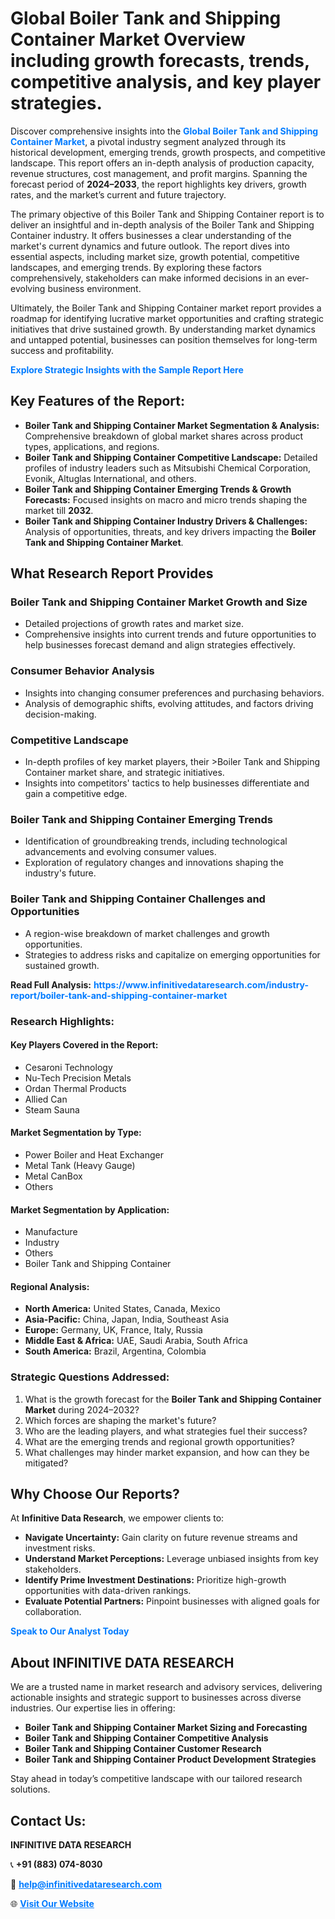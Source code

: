 <h1>Global Boiler Tank and Shipping Container Market Overview including growth forecasts, trends, competitive analysis, and key player strategies.</h1>
<p>
Discover comprehensive insights into the 
<a href="https://www.infinitivedataresearch.com/industry-report/boiler-tank-and-shipping-container-market" rel="dofollow" style="color: #007BFF; text-decoration: none;"><strong>Global Boiler Tank and Shipping Container Market</strong></a>, a pivotal industry segment analyzed through its historical development, emerging trends, growth prospects, and competitive landscape. This report offers an in-depth analysis of production capacity, revenue structures, cost management, and profit margins. Spanning the forecast period of <strong>2024–2033</strong>, the report highlights key drivers, growth rates, and the market’s current and future trajectory.
</p>
<p>
The primary objective of this Boiler Tank and Shipping Container report is to deliver an insightful and in-depth analysis of the Boiler Tank and Shipping Container industry. It offers businesses a clear understanding of the market's current dynamics and future outlook. The report dives into essential aspects, including market size, growth potential, competitive landscapes, and emerging trends. By exploring these factors comprehensively, stakeholders can make informed decisions in an ever-evolving business environment.
</p>
<p>
Ultimately, the Boiler Tank and Shipping Container market report provides a roadmap for identifying lucrative market opportunities and crafting strategic initiatives that drive sustained growth. By understanding market dynamics and untapped potential, businesses can position themselves for long-term success and profitability.
</p>
<p>
<a href="https://www.infinitivedataresearch.com/request-sample/reportId=107577" style="color: #007BFF; text-decoration: none;"><strong>Explore Strategic Insights with the Sample Report Here</strong></a>
</p>

<h2>Key Features of the Report:</h2>
<ul>
<li><strong>Boiler Tank and Shipping Container Market Segmentation & Analysis:</strong> Comprehensive breakdown of global market shares across product types, applications, and regions.</li>
<li><strong>Boiler Tank and Shipping Container Competitive Landscape:</strong> Detailed profiles of industry leaders such as Mitsubishi Chemical Corporation, Evonik, Altuglas International, and others.</li>
<li><strong>Boiler Tank and Shipping Container Emerging Trends & Growth Forecasts:</strong> Focused insights on macro and micro trends shaping the market till <strong>2032</strong>.</li>
<li><strong>Boiler Tank and Shipping Container Industry Drivers & Challenges:</strong> Analysis of opportunities, threats, and key drivers impacting the <strong>Boiler Tank and Shipping Container Market</strong>.</li>
</ul>

<h2>What Research Report Provides</h2>
<h3>Boiler Tank and Shipping Container Market Growth and Size</h3>
<ul>
<li>Detailed projections of growth rates and market size.</li>
<li>Comprehensive insights into current trends and future opportunities to help businesses forecast demand and align strategies effectively.</li>
</ul>

<h3>Consumer Behavior Analysis</h3>
<ul>
<li>Insights into changing consumer preferences and purchasing behaviors.</li>
<li>Analysis of demographic shifts, evolving attitudes, and factors driving decision-making.</li>
</ul>

<h3>Competitive Landscape</h3>
<ul>
<li>In-depth profiles of key market players, their >Boiler Tank and Shipping Container market share, and strategic initiatives.</li>
<li>Insights into competitors' tactics to help businesses differentiate and gain a competitive edge.</li>
</ul>

<h3>Boiler Tank and Shipping Container Emerging Trends</h3>
<ul>
<li>Identification of groundbreaking trends, including technological advancements and evolving consumer values.</li>
<li>Exploration of regulatory changes and innovations shaping the industry's future.</li>
</ul>

<h3>Boiler Tank and Shipping Container Challenges and Opportunities</h3>
<ul>
<li>A region-wise breakdown of market challenges and growth opportunities.</li>
<li>Strategies to address risks and capitalize on emerging opportunities for sustained growth.</li>
</ul>
<p><strong>Read Full Analysis:</strong> <a href="https://www.infinitivedataresearch.com/industry-report/boiler-tank-and-shipping-container-market" rel="dofollow" style="color: #007BFF; text-decoration: none;"><strong>https://www.infinitivedataresearch.com/industry-report/boiler-tank-and-shipping-container-market</strong></a></p>
<h3>Research Highlights:</h3>
<h4>Key Players Covered in the Report:</h4>
<ul><li>Cesaroni Technology</li><li>Nu-Tech Precision Metals</li><li>Ordan Thermal Products</li><li>Allied Can</li><li>Steam Sauna</li></ul>
<h4>Market Segmentation by Type:</h4>
<ul><li>Power Boiler and Heat Exchanger</li><li>Metal Tank (Heavy Gauge)</li><li>Metal CanBox</li><li>Others</li></ul>
<h4>Market Segmentation by Application:</h4>
<ul><li>Manufacture</li><li>Industry</li><li>Others</li><li>Boiler Tank and Shipping Container</li></ul>

<h4>Regional Analysis:</h4>
<ul>
<li><strong>North America:</strong> United States, Canada, Mexico</li>
<li><strong>Asia-Pacific:</strong> China, Japan, India, Southeast Asia</li>
<li><strong>Europe:</strong> Germany, UK, France, Italy, Russia</li>
<li><strong>Middle East & Africa:</strong> UAE, Saudi Arabia, South Africa</li>
<li><strong>South America:</strong> Brazil, Argentina, Colombia</li>
</ul>

<h3>Strategic Questions Addressed:</h3>
<ol>
<li>What is the growth forecast for the <strong>Boiler Tank and Shipping Container Market</strong> during 2024–2032?</li>
<li>Which forces are shaping the market's future?</li>
<li>Who are the leading players, and what strategies fuel their success?</li>
<li>What are the emerging trends and regional growth opportunities?</li>
<li>What challenges may hinder market expansion, and how can they be mitigated?</li>
</ol>

<h2>Why Choose Our Reports?</h2>
<p>At <strong>Infinitive Data Research</strong>, we empower clients to:</p>
<ul>
<li><strong>Navigate Uncertainty:</strong> Gain clarity on future revenue streams and investment risks.</li>
<li><strong>Understand Market Perceptions:</strong> Leverage unbiased insights from key stakeholders.</li>
<li><strong>Identify Prime Investment Destinations:</strong> Prioritize high-growth opportunities with data-driven rankings.</li>
<li><strong>Evaluate Potential Partners:</strong> Pinpoint businesses with aligned goals for collaboration.</li>
</ul>
<p><a href="https://www.infinitivedataresearch.com/industry-report/boiler-tank-and-shipping-container-market" rel="dofollow" style="color: #007BFF; text-decoration: none;"><strong>Speak to Our Analyst Today</strong></a></p>

<h2>About INFINITIVE DATA RESEARCH</h2>
<p>We are a trusted name in market research and advisory services, delivering actionable insights and strategic support to businesses across diverse industries. Our expertise lies in offering:</p>
<ul>
<li><strong>Boiler Tank and Shipping Container Market Sizing and Forecasting</strong></li>
<li><strong>Boiler Tank and Shipping Container Competitive Analysis</strong></li>
<li><strong>Boiler Tank and Shipping Container Customer Research</strong></li>
<li><strong>Boiler Tank and Shipping Container Product Development Strategies</strong></li>
</ul>
<p>Stay ahead in today’s competitive landscape with our tailored research solutions.</p>

<h2>Contact Us:</h2>
<p><strong>INFINITIVE DATA RESEARCH</strong></p>
<p>📞 <strong>+91 (883) 074-8030</strong></p>
<p>📧 <strong><a href="mailto:help@infinitivedataresearch.com" style="color: #007BFF;">help@infinitivedataresearch.com</a></strong></p>
<p>🌐 <strong><a href="https://www.infinitivedataresearch.com" rel="dofollow" style="color: #007BFF;">Visit Our Website</a></strong></p>